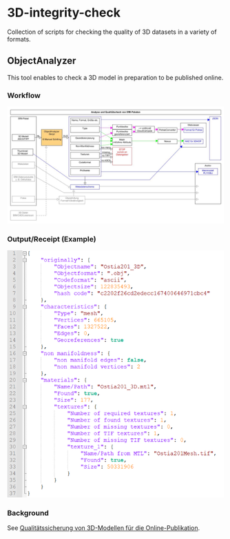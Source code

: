 # 3D-integrity-check
Collection of scripts for checking the quality of 3D datasets in a variety of formats.

## ObjectAnalyzer
This tool enables to check a 3D model in preparation to be published online.

### Workflow
![Outline](https://github.com/dainst/3D-integrity-check/blob/main/Analyzer.jpg)

### Output/Receipt (Example)
![Example](https://github.com/dainst/3D-integrity-check/blob/main/OutputJSON.png)


### Background

See [Qualitätssicherung von 3D-Modellen für die Online-Publikation](https://publications.dainst.org/journals/FdAI/article/view/3681/7432).
